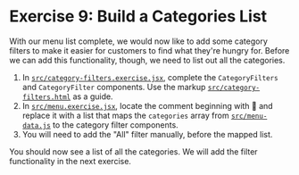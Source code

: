 # Exercise 9: Build a Categories List

With our menu list complete, we would now like to add some category filters to make it easier for customers to find what they're hungry for. Before we can add this functionality, though, we need to list out all the categories.

1. In [`src/category-filters.exercise.jsx`](./src/category-filters.exercise.jsx), complete the `CategoryFilters` and `CategoryFilter` components. Use the markup [`src/category-filters.html`](./src/category-filters.html) as a guide.
2. In [`src/menu.exercise.jsx`](./src/menu.exercise.jsx), locate the comment beginning with 👋 and replace it with a list that maps the `categories` array from [`src/menu-data.js`](./src/menu-data.js) to the category filter components.
3. You will need to add the "All" filter manually, before the mapped list.

You should now see a list of all the categories. We will add the filter functionality in the next exercise.
